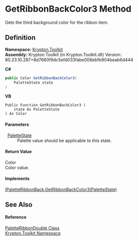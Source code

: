 # GetRibbonBackColor3 Method


Gets the third background color for the ribbon item.



## Definition
**Namespace:** <a href="79d2eac2-21f4-54ff-7552-b20c33c30600.md">Krypton.Toolkit</a>  
**Assembly:** Krypton.Toolkit (in Krypton.Toolkit.dll) Version: 80.23.10.287+8d7660f9dc5efd033fabe008ebfb904beab6d444

**C#**
``` C#
public Color GetRibbonBackColor3(
	PaletteState state
)
```
**VB**
``` VB
Public Function GetRibbonBackColor3 ( 
	state As PaletteState
) As Color
```



#### Parameters
<dl><dt>  <a href="93e626cd-00cf-240e-06c6-ab4d47e982ba.md">PaletteState</a></dt><dd>Palette value should be applicable to this state.</dd></dl>

#### Return Value
Color  
Color value.

#### Implements
<a href="dbb5d52b-e362-ad9b-6dda-34586a85c863.md">IPaletteRibbonBack.GetRibbonBackColor3(PaletteState)</a>  


## See Also


#### Reference
<a href="cbd8b6a0-ee43-3368-7c49-f68dfdf20eae.md">PaletteRibbonDouble Class</a>  
<a href="79d2eac2-21f4-54ff-7552-b20c33c30600.md">Krypton.Toolkit Namespace</a>  
